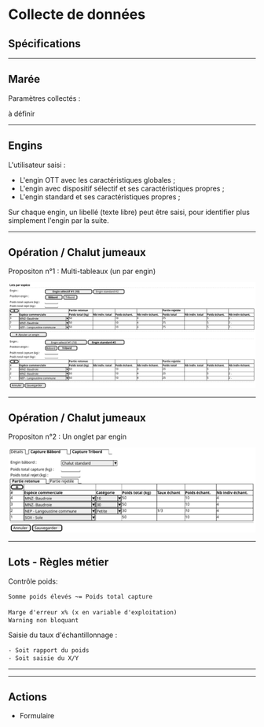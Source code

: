 # Collecte de données
## Spécifications

---

## Marée

Paramètres collectés :

à définir

---

## Engins

L'utilisateur saisi :
- L'engin OTT avec les caractéristiques globales ;
- L'engin avec dispositif sélectif et ses caractéristiques propres ;
- L'engin standard et ses caractéristiques propres ;

Sur chaque engin, un libellé (texte libre) peut être saisi, pour identifier plus simplement l'engin par la suite.

---

## Opération / Chalut jumeaux

Propositon n°1 : Multi-tableaux (un par engin) 

![collect](/projects/apase/spe/batch-multi.svg)

---
## Opération / Chalut jumeaux

Propositon n°2 : Un onglet par engin

![collect](/projects/apase/spe/batch-tabs.svg)

---

## Lots - Règles métier

Contrôle poids:

```text
Somme poids élevés ~= Poids total capture

Marge d'erreur x% (x en variable d'exploitation)
Warning non bloquant  
``` 

Saisie du taux d'échantillonnage :
```text
- Soit rapport du poids
- Soit saisie du X/Y
```

---


---
## Actions

- Formulaire 
